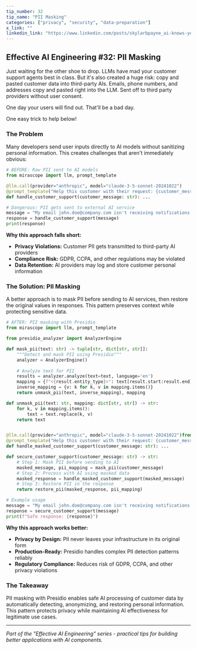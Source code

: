 ```yaml
---
tip_number: 32
tip_name: "PII Masking"
categories: ["privacy", "security", "data-preparation"]
x_link: ""
linkedin_link: "https://www.linkedin.com/posts/skylarbpayne_ai-knows-your-name-ai-knows-your-users-activity-7346236554832490499-1FVT?utm_source=share&utm_medium=member_desktop&rcm=ACoAABKpCf4BI_Yx2u7h66sgi5z1NF3aEYFHgps"
---
```


## Effective AI Engineering #32: PII Masking

Just waiting for the other shoe to drop. LLMs have mad your customer support agents best in class.
But it's also created a huge risk: copy and pasted customer data into third-party AIs.
Emails, phone numbers, and addresses copy and pasted right into the LLM.
Sent off to third party providers without user consent.

One day your users will find out.
That'll be a bad day.

One easy trick to help below!

### The Problem

Many developers send user inputs directly to AI models without sanitizing personal information. This creates challenges that aren't immediately obvious:

```python
# BEFORE: Raw PII sent to AI models
from mirascope import llm, prompt_template

@llm.call(provider="anthropic", model="claude-3-5-sonnet-20241022")
@prompt_template("Help this customer with their request: {customer_message}")
def handle_customer_support(customer_message: str): ...

# Dangerous: PII gets sent to external AI service
message = "My email john.doe@company.com isn't receiving notifications and my phone 555-123-4567 needs to be updated"
response = handle_customer_support(message)
print(response)
```

**Why this approach falls short:**

- **Privacy Violations:** Customer PII gets transmitted to third-party AI providers
- **Compliance Risk:** GDPR, CCPA, and other regulations may be violated
- **Data Retention:** AI providers may log and store customer personal information

### The Solution: PII Masking

A better approach is to mask PII before sending to AI services, then restore the original values in responses. This pattern preserves context while protecting sensitive data.

```python
# AFTER: PII masking with Presidio
from mirascope import llm, prompt_template

from presidio_analyzer import AnalyzerEngine

def mask_pii(text: str) -> tuple[str, dict[str, str]]:
    """Detect and mask PII using Presidio"""
    analyzer = AnalyzerEngine()
    
    # Analyze text for PII
    results = analyzer.analyze(text=text, language='en')
    mapping = {f"<{result.entity_type}>": text[result.start:result.end] for result in results}
    inverse_mapping = {v: k for k, v in mapping.items()}
    return unmask_pii(text, inverse_mapping), mapping

def unmask_pii(text: str, mapping: dict[str, str]) -> str:
    for k, v in mapping.items():
        text = text.replace(k, v)
    return text


@llm.call(provider="anthropic", model="claude-3-5-sonnet-20241022")from presidio_analyzer import AnalyzerEngine
@prompt_template("Help this customer with their request: {customer_message}")
def handle_masked_customer_support(customer_message: str): ...

def secure_customer_support(customer_message: str) -> str:
    # Step 1: Mask PII before sending to AI
    masked_message, pii_mapping = mask_pii(customer_message)
    # Step 2: Process with AI using masked data
    masked_response = handle_masked_customer_support(masked_message)
    # Step 3: Restore PII in the response
    return restore_pii(masked_response, pii_mapping)

# Example usage
message = "My email john.doe@company.com isn't receiving notifications and my phone 555-123-4567 needs to be updated"
response = secure_customer_support(message)
print(f"Safe response: {response}")
```

**Why this approach works better:**

- **Privacy by Design:** PII never leaves your infrastructure in its original form
- **Production-Ready:** Presidio handles complex PII detection patterns reliably
- **Regulatory Compliance:** Reduces risk of GDPR, CCPA, and other privacy violations

### The Takeaway

PII masking with Presidio enables safe AI processing of customer data by automatically detecting, anonymizing, and restoring personal information. This pattern protects privacy while maintaining AI effectiveness for legitimate use cases.

---
*Part of the "Effective AI Engineering" series - practical tips for building better applications with AI components.*